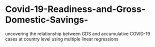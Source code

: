 # Covid-19-Readiness-and-Gross-Domestic-Savings-
uncovering the relationship between GDS and accumulative COVID-19 cases at country level using multiple linear regressions
